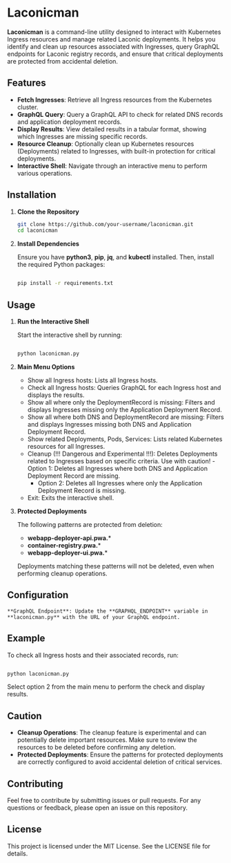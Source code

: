 # Laconicman

**Laconicman** is a command-line utility designed to interact with Kubernetes Ingress resources and manage related Laconic deployments. It helps you identify and clean up resources associated with Ingresses, query GraphQL endpoints for Laconic registry records, and ensure that critical deployments are protected from accidental deletion.

## Features

- **Fetch Ingresses**: Retrieve all Ingress resources from the Kubernetes cluster.
- **GraphQL Query**: Query a GraphQL API to check for related DNS records and application deployment records.
- **Display Results**: View detailed results in a tabular format, showing which Ingresses are missing specific records.
- **Resource Cleanup**: Optionally clean up Kubernetes resources (Deployments) related to Ingresses, with built-in protection for critical deployments.
- **Interactive Shell**: Navigate through an interactive menu to perform various operations.

## Installation

1. **Clone the Repository**

   ```bash
   git clone https://github.com/your-username/laconicman.git
   cd laconicman
   ```

2. **Install Dependencies**

    Ensure you have **python3**, **pip**, **jq**, and **kubectl** installed. Then, install the required Python packages:

    ```bash

    pip install -r requirements.txt
    ```

## Usage

1. **Run the Interactive Shell**


    Start the interactive shell by running:

    ```bash

    python laconicman.py
    ```
2. **Main Menu Options**
    - Show all Ingress hosts: Lists all Ingress hosts.
    - Check all Ingress hosts: Queries GraphQL for each Ingress host and displays the results.
    - Show all where only the DeploymentRecord is missing: Filters and displays Ingresses missing only  the Application Deployment Record.
    - Show all where both DNS and DeploymentRecord are missing: Filters and displays Ingresses missing both DNS and Application Deployment Record.
    - Show related Deployments, Pods, Services: Lists related Kubernetes resources for all Ingresses.
    - Cleanup (!!! Dangerous and Experimental !!!): Deletes Deployments related to Ingresses based on specific criteria. Use with caution!
        -Option 1: Deletes all Ingresses where both DNS and Application Deployment Record are missing.
        - Option 2: Deletes all Ingresses where only the Application Deployment Record is missing.
    - Exit: Exits the interactive shell.

3. **Protected Deployments**

    The following patterns are protected from deletion:
    - **webapp-deployer-api.pwa.***
    - **container-registry.pwa.***
    - **webapp-deployer-ui.pwa.***

    Deployments matching these patterns will not be deleted, even when performing cleanup operations.

## Configuration

    **GraphQL Endpoint**: Update the **GRAPHQL_ENDPOINT** variable in **laconicman.py** with the URL of your GraphQL endpoint.

## Example

To check all Ingress hosts and their associated records, run:

```bash

python laconicman.py
```
Select option 2 from the main menu to perform the check and display results.

## Caution

- **Cleanup Operations**: The cleanup feature is experimental and can potentially delete important resources. Make sure to review the resources to be deleted before confirming any deletion.
- **Protected Deployments**: Ensure the patterns for protected deployments are correctly configured to avoid accidental deletion of critical services.

## Contributing

Feel free to contribute by submitting issues or pull requests. For any questions or feedback, please open an issue on this repository.
## License

This project is licensed under the MIT License. See the LICENSE file for details.